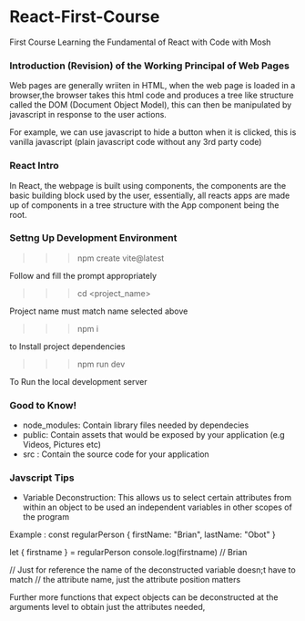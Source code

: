 # React-First-Course
First Course Learning the Fundamental of React with Code with Mosh

### Introduction (Revision) of the Working Principal of Web Pages
Web pages are generally wriiten in HTML, when the web page is loaded in a browser,the browser takes this html code
and produces a tree like structure called the DOM (Document Object Model), this can then be manipulated by javascript
in response to the user actions.

For example, we can use javascript to hide a button when it is clicked, 
this is vanilla javascript (plain  javascript code without any 3rd party code)

### React Intro
In React, the webpage is built using components, the components are the basic building block used by the user,
essentially, all reacts apps are made up of components in a tree structure with the App component being the root.

### Settng Up Development Environment
>>> npm create vite@latest

Follow and fill the prompt appropriately

>>> cd <project_name>

Project name must match name selected above

>>> npm i 

to Install project dependencies

>>> npm run dev

To Run the local development server


### Good to Know!
- node_modules: Contain library files needed by dependecies 
- public: Contain assets that would be exposed by your application (e.g Videos, Pictures etc)
- src : Contain the source code for your application


### Javscript Tips
- Variable Deconstruction: This allows us to select certain attributes from within an object to be used an independent variables
in other scopes of the program

Example :
const regularPerson {
    firstName: "Brian",
    lastName: "Obot"
}

let { firstname } = regularPerson 
console.log(firstname) // Brian

// Just for reference the name of the deconstructed variable doesn;t have to match
// the attribute name, just the attribute position matters

Further more functions that expect objects can be deconstructed at the arguments level to obtain
just the attributes needed, 
